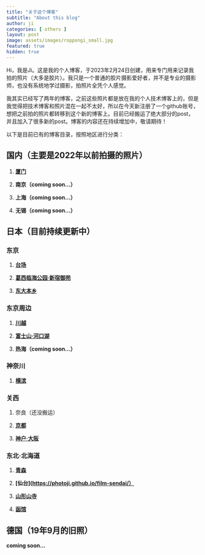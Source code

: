 ```yaml
---
title: "关于这个博客"
subtitle: "About this blog"
author: ji
categories: [ others ]
layout: post
image: assets/images/roppongi_small.jpg
featured: true
hidden: true
---
```


Hi，我是Ji。这是我的个人博客，于2023年2月24日创建，用来专门用来记录我拍的照片（大多是胶片）。我只是一个普通的胶片摄影爱好者，并不是专业的摄影师，也没有系统地学过摄影，拍照片全凭个人感觉。

我其实已经写了两年的博客，之前这些照片都是放在我的个人技术博客上的，但是我觉得把技术博客和照片混在一起不太好，所以在今天新注册了一个github账号，想把之前拍的照片都转移到这个新的博客上。目前已经搬运了绝大部分的post，并且加入了很多新的post。博客的内容还在持续增加中，敬请期待！


以下是目前已有的博客目录，按照地区进行分类：

## 国内（主要是2022年以前拍摄的照片）

1. **[厦门](https://photoji.github.io/film-xiamen/)**

2. **南京（coming soon...）**

3. **上海（coming soon...）**

4. **无锡（coming soon...）**

## 日本（目前持续更新中）

### 东京

1. **[台场](https://photoji.github.io/film-daiba/)**

2. **[葛西临海公园·新宿御苑](https://photoji.github.io/film-park1/)**

3. **[东大本乡](https://photoji.github.io/film-todai/)**

### 东京周边

1. **[川越](https://photoji.github.io/film-kawagoe/)**

2. **[富士山·河口湖](https://photoji.github.io/film-kawaguchiko/)**

3. **热海（coming soon...）**

### 神奈川

1. **[横滨](https://photoji.github.io/film-yokohama1/)**

### 关西

1. 奈良（还没搬运）

2. **[京都](https://photoji.github.io/film-kyoto/)**

3. **[神户·大阪](https://photoji.github.io/film-kobe/)**

### 东北·北海道

1. **[青森](https://photoji.github.io/films-aomori/)**

2. **[仙台](https://photoji.github.io/film-sendai/）**

3. **[山形山寺](https://photoji.github.io/film-yamadera/)**

4. **[函馆](https://photoji.github.io/film-hakodate/)**


## 德国（19年9月的旧照）

**coming soon...**
